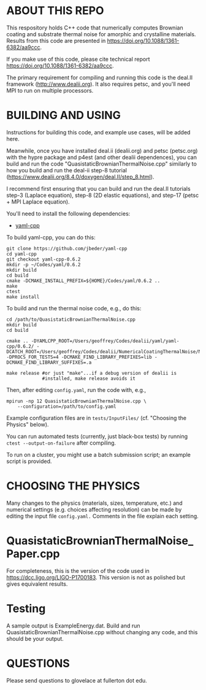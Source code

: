 ABOUT THIS REPO
=====================

This respository holds C++ code that numerically computes Brownian coating and substrate thermal noise for amorphic and crystalline materials. Results from this code are presented in https://doi.org/10.1088/1361-6382/aa9ccc.

If you make use of this code, please cite technical report https://doi.org/10.1088/1361-6382/aa9ccc.

The primary requirement for compiling and running this code is the deal.II framework (http://www.dealii.org). It also requires petsc, and you'll need MPI to run on multiple processors.

BUILDING AND USING
=====================

Instructions for building this code, and example use cases, will be added here.

Meanwhile, once you have installed deal.ii (dealii.org) and petsc (petsc.org) with the hypre package and p4est (and other dealii dependences), you can build and run the code "QuasistaticBrownianThermalNoise.cpp" similarly to how you build and run the deal-ii step-8 tutorial (https://www.dealii.org/8.4.0/doxygen/deal.II/step_8.html).

I recommend first ensuring that you can build and run the deal.II tutorials step-3 (Laplace equation), step-8 (2D elastic equations), and step-17 (petsc + MPI Laplace equation).

You'll need to install the following dependencies:
  * [yaml-cpp](https://github.com/jbeder/yaml-cpp)
  
To build yaml-cpp, you can do this:
```
git clone https://github.com/jbeder/yaml-cpp
cd yaml-cpp
git checkout yaml-cpp-0.6.2
mkdir -p ~/Codes/yaml/0.6.2
mkdir build
cd build
cmake -DCMAKE_INSTALL_PREFIX=${HOME}/Codes/yaml/0.6.2 ..
make
ctest
make install
```

To build and run the thermal noise code, e.g., do this:

```
cd /path/to/QuasistaticBrownianThermalNoise.cpp
mkdir build
cd build

cmake .. -DYAMLCPP_ROOT=/Users/geoffrey/Codes/dealii/yaml/yaml-cpp/0.6.2/ -DCATCH_ROOT=/Users/geoffrey/Codes/dealii/NumericalCoatingThermalNoise/NumericalCoatingThermalNoise/external/ -DPROCS_FOR_TESTS=4 -DCMAKE_FIND_LIBRARY_PREFIXES=lib -DCMAKE_FIND_LIBRARY_SUFFIXES=.a

make release #or just "make"...if a debug version of dealii is 
             #installed, make release avoids it
```

Then, after editing `config.yaml`, run the code with, e.g.,

```
mpirun -np 12 QuasistaticBrownianThermalNoise.cpp \
    --configuration=/path/to/config.yaml
```

Example configuration files are in `tests/InputFiles/` (cf. "Choosing the Physics" below). 

You can run automated tests (currently, just black-box tests) by running 
`ctest --output-on-failure` after compiling.

To run on a cluster, you might use a batch submission script; an example 
script is provided.

CHOOSING THE PHYSICS
=====================
Many changes to the physics (materials, sizes, temperature, etc.) 
and numerical settings (e.g. choices affecting resolution) can be made by editing the input file `config.yaml.`
Comments in the file explain each setting.

QuasistaticBrownianThermalNoise_Paper.cpp
============================================

For completeness, this is the version of the code used in https://dcc.ligo.org/LIGO-P1700183. This version is not as polished but gives equivalent results.

Testing
============================================
A sample output is ExampleEnergy.dat. Build and run QuasistaticBrownianThermalNoise.cpp without 
changing any code, and this should be your output.

QUESTIONS
===========================================
Please send questions to glovelace at fullerton dot edu.
